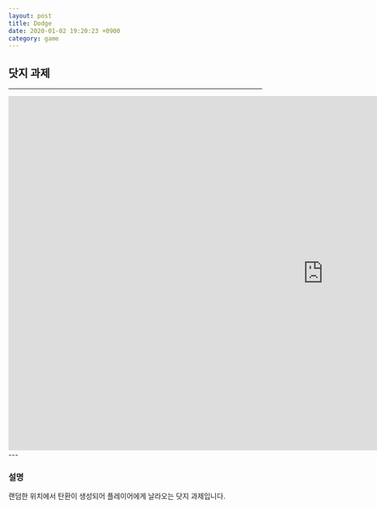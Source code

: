 ```yaml
---
layout: post
title: Dodge
date: 2020-01-02 19:20:23 +0900
category: game
---
```

## 닷지 과제

___
<iframe width="1250" height="703" src="https://www.youtube.com/embed/OBm-H-9HPt8" title="닷지과제" frameborder="0" allow="accelerometer; autoplay; clipboard-write; encrypted-media; gyroscope; picture-in-picture; web-share" referrerpolicy="strict-origin-when-cross-origin" allowfullscreen></iframe>
---

### 설명

랜덤한 위치에서 탄환이 생성되어 플레이어에게 날라오는 닷지 과제입니다.